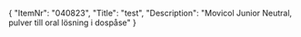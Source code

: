 {
  "ItemNr": "040823",
  "Title": "test",
  "Description": "Movicol Junior Neutral, pulver till oral lösning i dospåse"
}